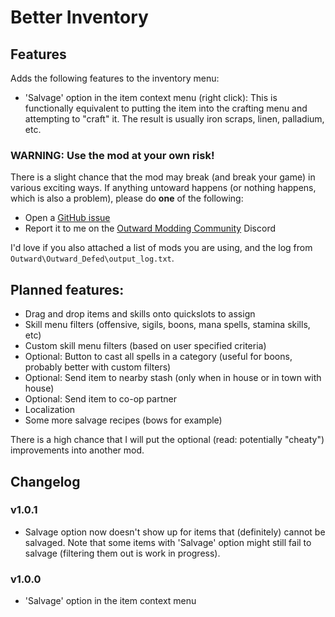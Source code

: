 # Better Inventory

## Features
Adds the following features to the inventory menu:
- 'Salvage' option in the item context menu (right click): This is functionally equivalent to putting the item into the crafting menu and attempting to "craft" it. 
The result is usually iron scraps, linen, palladium, etc.

### WARNING: Use the mod at your own risk!
There is a slight chance that the mod may break (and break your game) in various exciting ways.
If anything untoward happens (or nothing happens, which is also a problem), please do **one** of the following:
 - Open a [GitHub issue](https://github.com/Faeryn/OutwardBetterInventory/issues/new)
 - Report it to me on the [Outward Modding Community](https://discord.gg/zKyfGmy7TR) Discord

I'd love if you also attached a list of mods you are using, and the log from `Outward\Outward_Defed\output_log.txt`.

 
## Planned features:
- Drag and drop items and skills onto quickslots to assign
- Skill menu filters (offensive, sigils, boons, mana spells, stamina skills, etc)
- Custom skill menu filters (based on user specified criteria)
- Optional: Button to cast all spells in a category (useful for boons, probably better with custom filters)
- Optional: Send item to nearby stash (only when in house or in town with house)
- Optional: Send item to co-op partner
- Localization
- Some more salvage recipes (bows for example)

There is a high chance that I will put the optional (read: potentially "cheaty") improvements into another mod.

## Changelog

### v1.0.1
- Salvage option now doesn't show up for items that (definitely) cannot be salvaged. Note that some items with 'Salvage' option might still fail to salvage (filtering them out is work in progress).

### v1.0.0
- 'Salvage' option in the item context menu